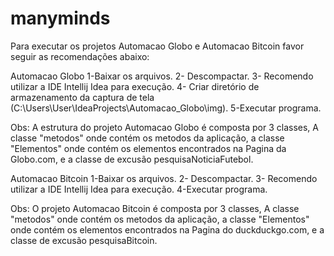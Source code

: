 # manyminds

Para executar os projetos Automacao Globo e Automacao Bitcoin favor seguir as recomendações abaixo:
 
   Automacao Globo
  1-Baixar os arquivos.
  2- Descompactar.
  3- Recomendo utilizar a IDE Intellij Idea para execução.
  4- Criar diretório de armazenamento da captura de tela (C:\Users\User\IdeaProjects\Automacao_Globo\img).
  5-Executar programa.

  Obs: A estrutura do projeto Automacao Globo é composta por 3 classes, A classe "metodos" onde contém os metodos da aplicação, a classe "Elementos" onde contém os elementos encontrados na Pagina da Globo.com, e a classe de excusão pesquisaNoticiaFutebol.


   Automacao Bitcoin
  1-Baixar os arquivos.
  2- Descompactar.
  3- Recomendo utilizar a IDE Intellij Idea para execução.
  4-Executar programa.

  Obs: O projeto Automacao Bitcoin é composta por 3 classes, A classe "metodos" onde contém os metodos da aplicação, a classe "Elementos" onde contém os elementos encontrados na Pagina do duckduckgo.com, e a classe de excusão pesquisaBitcoin.

  
  
